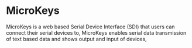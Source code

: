 # MicroKeys
MicroKeys is a web based Serial Device Interface (SDI) that users can connect their serial devices to, MicroKeys enables serial data transmission of text based data and shows output and input of devices, 
